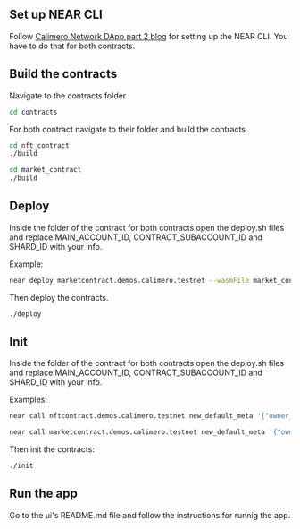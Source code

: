 ## Set up NEAR CLI

Follow [Calimero Network DApp part 2 blog](https://www.calimero.network/blog/deploy-calimero-dapp-run-shard) for setting up the NEAR CLI.
You have to do that for both contracts.

## Build the contracts

Navigate to the contracts folder

```bash
cd contracts
```

For both contract navigate to their folder and build the contracts

```bash
cd nft_contract
./build
```

```bash
cd market_contract
./build
```

## Deploy

Inside the folder of the contract for both contracts open the deploy.sh files and replace MAIN_ACCOUNT_ID, CONTRACT_SUBACCOUNT_ID and SHARD_ID with your info.

Example:

```bash
near deploy marketcontract.demos.calimero.testnet --wasmFile market_contract.wasm --networkId demos-calimero-testnet --nodeUrl https://api.calimero.network/api/v1/shards/demos-calimero-testnet/neard-rpc/
```

Then deploy the contracts.

```bash
./deploy
```

## Init

Inside the folder of the contract for both contracts open the deploy.sh files and replace MAIN_ACCOUNT_ID, CONTRACT_SUBACCOUNT_ID and SHARD_ID with your info.

Examples:

```bash
near call nftcontract.demos.calimero.testnet new_default_meta '{"owner_id": "nftcontract.demos.calimero.testnet"}' --accountId demos.calimero.testnet --networkId demos-calimero-testnet --nodeUrl https://api.calimero.network/api/v1/shards/demos-calimero-testnet/neard-rpc/
```

```bash
near call marketcontract.demos.calimero.testnet new_default_meta '{"owner_id": "nftcontract.demos.calimero.testnet"}' --accountId demos.calimero.testnet --networkId demos-calimero-testnet --nodeUrl https://api.calimero.network/api/v1/shards/demos-calimero-testnet/neard-rpc/
```

Then init the contracts:

```bash
./init
```

## Run the app

Go to the ui's README.md file and follow the instructions for runnig the app.
